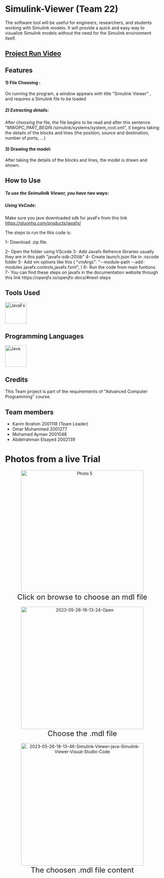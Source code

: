# Simulink-Viewer (Team 22) 
The software tool will be useful for engineers, researchers, and students working with  Simulink models. It will provide a quick and easy way to visualize Simulink models without the need for the Simulink environment itself.




## [Project Run Video ](https://www.youtube.com/watch?v=A4lGpW046zU "Real-time trial ")


## Features
#### 1) File Choosing :
	

On running the program, a window appears with title "Simulink Viewer" , and requires a Simulink file to be loaded

##### 2) Extracting details:
After choosing the file, the file begins to be read and after this sentence "_MWOPC_PART_BEGIN_ /simulink/systems/system_root.xml", it begins taking the details of the blocks and lines (the position, source and destination, number of ports, ...)

#### 3) Drawing the model:
After taking the details of the blocks and lines, the model is drawn and shown.
## How to Use

##### To use the Seimulinlk Viewer, you have two ways:


##### Using VsCode:

Make sure you jave downloaded sdk for javaFx from this link https://gluonhq.com/products/javafx/

The steps to run the this code is:
<p>1- Download .zip file.	</p>
2- Open the folder using VScode
3- Add Javafx Refrence libraries usually they are in this path "javafx-sdk-20\lib"
4- Create launch.json file in .vscode folder
5- Add vm options like this (  "vmArgs": "--module-path <JavaFX_lib_path> --add-modules javafx.controls,javafx.fxml",  )  
6- Run the code from main funtions
7- You can find these steps on javafx in the documentation website through this link https://openjfx.io/openjfx-docs/#next-steps



 
## Tools Used



<div style="display: flex; align-items: center;">
  <img src="https://www.qfs.de/fileadmin/Webdata/logos-icons/JavaFX.png" alt="JavaFx" title="JavaFx" width="70" height="70">
 
</div>


## Programming Languages 

<div style="display: flex; align-items: center;"> <img src="https://static.vecteezy.com/system/resources/previews/022/100/686/original/java-logo-transparent-free-png.png" alt="Java" title="Java" width="70" height="70">  </div>

## Credits

This Team project is part of the requiremtents of "Advanced Computer Programming" course.


## Team members

- Karim Ibrahim 2001118 (Team Leader)
- Omar Muhammed        2001277
- Mohamed Ayman 2001048
- Abdelrahman Elsayed 2002139


# Photos from a live Trial

<div align="center">
    <a href="https://ibb.co/82jHQJN"><img src="https://i.ibb.co/GkVqrXn/2023-05-26-18-12-57-Simulink-Viewer-java-Simulink-Viewer-Visual-Studio-Code.png" alt="Photo 5" height="400"></a>
    <br>
    <sup style="font-size: 24px;">Click on browse to choose an mdl file</sup>
    <br>
    <br>
</div>
<div align="center">
    <a href="https://ibb.co/HxtCNvd"><img src="https://i.ibb.co/HxtCNvd/2023-05-26-18-13-24-Open.png" alt="2023-05-26-18-13-24-Open" height="400"></a>
    <br>
    <sup style="font-size: 24px;">Choose the .mdl file</sup>
    <br>
    <br>
</div>

<!-- Second image -->
<div align="center">
    <a href="https://ibb.co/v1YPYfY"><img src="https://i.ibb.co/v1YPYfY/2023-05-26-18-13-46-Simulink-Viewer-java-Simulink-Viewer-Visual-Studio-Code.png" alt="2023-05-26-18-13-46-Simulink-Viewer-java-Simulink-Viewer-Visual-Studio-Code" height="400"></a>
    <br>
    <sup style="font-size: 24px;">The choosen .mdl file content</sup>
    <br>
    <br>
</div>
